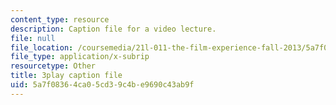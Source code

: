 ```yaml
---
content_type: resource
description: Caption file for a video lecture.
file: null
file_location: /coursemedia/21l-011-the-film-experience-fall-2013/5a7f08364ca05cd39c4be9690c43ab9f_BWLwSqLZd2o.vtt
file_type: application/x-subrip
resourcetype: Other
title: 3play caption file
uid: 5a7f0836-4ca0-5cd3-9c4b-e9690c43ab9f
---
```

